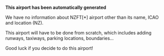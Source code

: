 **This airport has been automatically generated**

We have no information about NZFT[*] airport other than its name, ICAO and location (NZ).

This airport will have to be done from scratch, which includes adding runways, taxiways, parking locations, boundaries...

Good luck if you decide to do this airport!